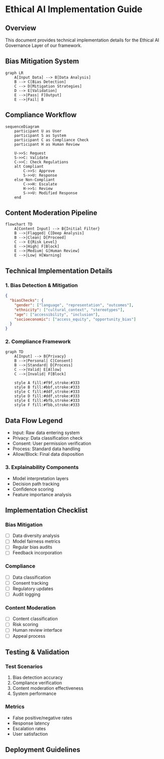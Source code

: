 # Ethical AI Implementation Guide

## Overview
This document provides technical implementation details for the Ethical AI Governance Layer of our framework.

## Bias Mitigation System
```mermaid
graph LR
    A[Input Data] --> B[Data Analysis]
    B --> C[Bias Detection]
    C --> D[Mitigation Strategies]
    D --> E[Validation]
    E -->|Pass| F[Output]
    E -->|Fail| B
```

## Compliance Workflow
```mermaid
sequenceDiagram
    participant U as User
    participant S as System
    participant C as Compliance Check
    participant H as Human Review
    
    U->>S: Request
    S->>C: Validate
    C->>C: Check Regulations
    alt Compliant
        C->>S: Approve
        S->>U: Response
    else Non-Compliant
        C->>H: Escalate
        H->>S: Review
        S->>U: Modified Response
    end
```

## Content Moderation Pipeline
```mermaid
flowchart TD
    A[Content Input] --> B{Initial Filter}
    B -->|Flagged| C[Deep Analysis]
    B -->|Clean| D[Proceed]
    C --> E{Risk Level}
    E -->|High| F[Block]
    E -->|Medium| G[Human Review]
    E -->|Low| H[Warning]
```

## Technical Implementation Details

### 1. Bias Detection & Mitigation
```json
{
  "biasChecks": {
    "gender": ["language", "representation", "outcomes"],
    "ethnicity": ["cultural_context", "stereotypes"],
    "age": ["accessibility", "inclusion"],
    "socioeconomic": ["access_equity", "opportunity_bias"]
  }
}
```

### 2. Compliance Framework
```mermaid
graph TD
    A[Input] --> B{Privacy}
    B -->|Personal| C[Consent]
    B -->|Standard| D[Process]
    C -->|Valid| E[Allow]
    C -->|Invalid| F[Block]

    style A fill:#f9f,stroke:#333
    style B fill:#bbf,stroke:#333
    style C fill:#ddf,stroke:#333
    style D fill:#ddf,stroke:#333
    style E fill:#bfb,stroke:#333
    style F fill:#fbb,stroke:#333
```

## Data Flow Legend
- Input: Raw data entering system
- Privacy: Data classification check
- Consent: User permission verification
- Process: Standard data handling
- Allow/Block: Final data disposition

### 3. Explainability Components
- Model interpretation layers
- Decision path tracking
- Confidence scoring
- Feature importance analysis

## Implementation Checklist

### Bias Mitigation
- [ ] Data diversity analysis
- [ ] Model fairness metrics
- [ ] Regular bias audits
- [ ] Feedback incorporation

### Compliance
- [ ] Data classification
- [ ] Consent tracking
- [ ] Regulatory updates
- [ ] Audit logging

### Content Moderation
- [ ] Content classification
- [ ] Risk scoring
- [ ] Human review interface
- [ ] Appeal process

## Testing & Validation

### Test Scenarios
1. Bias detection accuracy
2. Compliance verification
3. Content moderation effectiveness
4. System performance

### Metrics
- False positive/negative rates
- Response latency
- Escalation rates
- User satisfaction

## Deployment Guidelines

